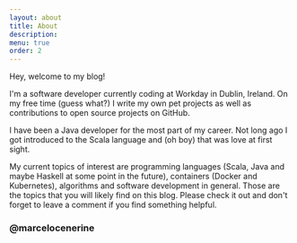 ```yaml
---
layout: about
title: About
description: 
menu: true
order: 2
---
```


Hey, welcome to my blog! 

I'm a software developer currently coding at Workday in Dublin, Ireland. On my free time (guess what?) I write my own 
pet projects as well as contributions to open source projects on GitHub.

I have been a Java developer for the most part of my career. Not long ago I got introduced to the Scala language 
and (oh boy) that was love at first sight.

My current topics of interest are programming languages (Scala, Java and maybe Haskell at some point in the future), 
containers (Docker and Kubernetes), algorithms and software development in general. Those are the topics that you will 
likely find on this blog. Please check it out and don't forget to leave a comment if you find something helpful.
### @marcelocenerine